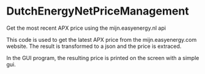 # DutchEnergyNetPriceManagement
Get the most recent APX price using the mijn.easyenergy.nl api

This code is used to get the latest APX price from the mijn.easyenergy.com website. The result is transformed to a json and the price is extraced. 

In the GUI program, the resulting price is printed on the screen with a simple gui.

